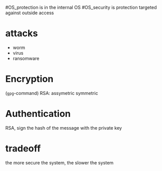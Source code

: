 #OS_protection is in the internal OS
#OS_security is protection targeted against outside access
# attacks
* worm
* virus
* ransomware

# Encryption
(`gpg`-command)
RSA: assymetric
symmetric 

# Authentication
RSA, sign the hash of the message with the private key

# tradeoff
the more secure the system, the slower the system
